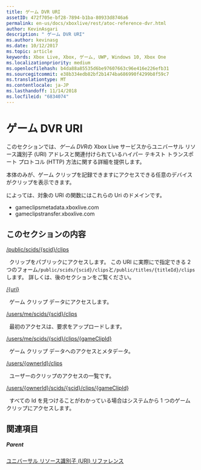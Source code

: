 ```yaml
---
title: ゲーム DVR URI
assetID: 472f705e-bf28-7894-b1ba-80933d8746a6
permalink: en-us/docs/xboxlive/rest/atoc-reference-dvr.html
author: KevinAsgari
description: " ゲーム DVR URI"
ms.author: kevinasg
ms.date: 10/12/2017
ms.topic: article
keywords: Xbox Live, Xbox, ゲーム, UWP, Windows 10, Xbox One
ms.localizationpriority: medium
ms.openlocfilehash: b4da88a85535d6be97607663c96e416e226efb31
ms.sourcegitcommit: e38b334edb82bf2b1474ba686990f4299b8f59c7
ms.translationtype: MT
ms.contentlocale: ja-JP
ms.lasthandoff: 11/14/2018
ms.locfileid: "6834074"
---
```

# <a name="game-dvr-uris"></a>ゲーム DVR URI
 
このセクションでは、*ゲーム DVR*の Xbox Live サービスからユニバーサル リソース識別子 (URI) アドレスと関連付けられているハイパー テキスト トランスポート プロトコル (HTTP) 方法に関する詳細を提供します。
 
本体のみが、ゲーム クリップを記録できますにアクセスできる任意のデバイスがクリップを表示できます。
 
によっては、対象の URI の関数にはこれらの Uri のドメインです。
 
   *  gameclipsmetadata.xboxlive.com 
   *  gameclipstransfer.xboxlive.com 
  
<a id="ID4EZB"></a>

 
## <a name="in-this-section"></a>このセクションの内容

[/public/scids/{scid}/clips](uri-publicscidclips.md)

&nbsp;&nbsp;クリップをパブリックにアクセスします。 この URI に実際にで指定できる 2 つのフォーム`/public/scids/{scid}/clips`と`/public/titles/{titleId}/clips`します。 詳しくは、後のセクションをご覧ください。

[/{uri}](uri-uri.md)

&nbsp;&nbsp;ゲーム クリップ データにアクセスします。

[/users/me/scids/{scid}/clips](uri-usersmescidclips.md)

&nbsp;&nbsp;最初のアクセスは、要求をアップロードします。

[/users/me/scids/{scid}/clips/{gameClipId}](uri-usersmescidclipsgameclipid.md)

&nbsp;&nbsp;ゲーム クリップ データへのアクセスとメタデータ。

[/users/{ownerId}/clips](uri-usersowneridclips.md)

&nbsp;&nbsp;ユーザーのクリップのアクセスの一覧です。

[/users/{ownerId}/scids/{scid}/clips/{gameClipId}](uri-usersowneridscidclipsgameclipid.md)

&nbsp;&nbsp;すべての Id を見つけることがわかっている場合はシステムから 1 つのゲーム クリップにアクセスします。
 
<a id="ID4EOC"></a>

 
## <a name="see-also"></a>関連項目
 
<a id="ID4EQC"></a>

 
##### <a name="parent"></a>Parent 

[ユニバーサル リソース識別子 (URI) リファレンス](../atoc-xboxlivews-reference-uris.md)

   